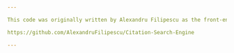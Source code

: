 ```yaml
---

This code was originally written by Alexandru Filipescu as the front-end of the citation search engine.

https://github.com/AlexandruFilipescu/Citation-Search-Engine

---
```

